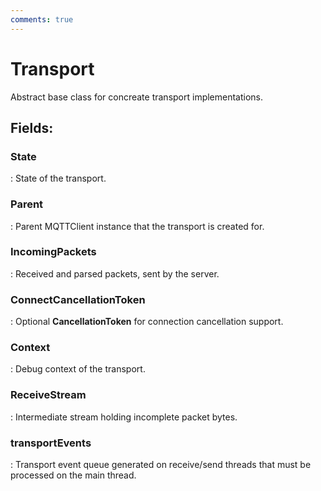 ```yaml
---
comments: true
---
```

# Transport

Abstract base class for concreate transport implementations. 

## **Fields**:
### **State**
: State of the transport. 
### **Parent**
: Parent MQTTClient instance that the transport is created for. 
### **IncomingPackets**
: Received and parsed packets, sent by the server. 
### **ConnectCancellationToken**
: Optional **CancellationToken** for connection cancellation support. 
### **Context**
: Debug context of the transport. 
### **ReceiveStream**
: Intermediate stream holding incomplete packet bytes. 
### **transportEvents**
: Transport event queue generated on receive/send threads that must be processed on the main thread. 